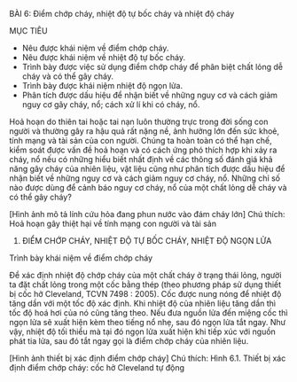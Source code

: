 BÀI 6: Điểm chớp cháy, nhiệt độ tự bốc cháy và nhiệt độ cháy

MỤC TIÊU
- Nêu được khái niệm về điểm chớp cháy.
- Nêu được khái niệm về nhiệt độ tự bốc cháy.
- Trình bày được việc sử dụng điểm chớp cháy để phân biệt chất lỏng dễ cháy và có thể gây cháy.
- Trình bày được khái niệm nhiệt độ ngọn lửa.
- Phân tích được dấu hiệu để nhận biết về những nguy cơ và cách giảm nguy cơ gây cháy, nổ; cách xử lí khi có cháy, nổ.

Hoả hoạn do thiên tai hoặc tai nạn luôn thường trực trong đời sống con người và thường gây ra hậu quả rất nặng nề, ảnh hưởng lớn đến sức khoẻ, tính mạng và tài sản của con người. Chúng ta hoàn toàn có thể hạn chế, kiểm soát được vấn đề hoả hoạn và có cách ứng phó thích hợp khi xảy ra cháy, nổ nếu có những hiểu biết nhất định về các thông số đánh giá khả năng gây cháy của nhiên liệu, vật liệu cũng như phân tích được dấu hiệu để nhận biết về những nguy cơ và cách giảm nguy cơ cháy, nổ. Những chỉ số nào được dùng để cảnh báo nguy cơ cháy, nổ của một chất lỏng dễ cháy và có thể gây cháy?

[Hình ảnh mô tả lính cứu hỏa đang phun nước vào đám cháy lớn]
Chú thích: Hoả hoạn gây thiệt hại về tính mạng con người và tài sản

1. ĐIỂM CHỚP CHÁY, NHIỆT ĐỘ TỰ BỐC CHÁY, NHIỆT ĐỘ NGỌN LỬA

Trình bày khái niệm về điểm chớp cháy

Để xác định nhiệt độ chớp cháy của một chất cháy ở trạng thái lỏng, người ta đặt chất lỏng trong một cốc bằng thép (theo phương pháp sử dụng thiết bị cốc hở Cleveland, TCVN 7498 : 2005). Cốc được nung nóng để nhiệt độ tăng dần với một tốc độ xác định. Khi nhiệt độ của nhiên liệu tăng dần thì tốc độ hoá hơi của nó cũng tăng theo. Nếu đưa nguồn lửa đến miệng cốc thì ngọn lửa sẽ xuất hiện kèm theo tiếng nổ nhẹ, sau đó ngọn lửa tắt ngay. Như vậy, nhiệt độ tối thiểu mà tại đó ngọn lửa xuất hiện khi tiếp xúc với nguồn phát tia lửa, sau đó tắt ngay gọi là điểm chớp cháy của nhiên liệu.

[Hình ảnh thiết bị xác định điểm chớp cháy]
Chú thích: Hình 6.1. Thiết bị xác định điểm chớp cháy: cốc hở Cleveland tự động
